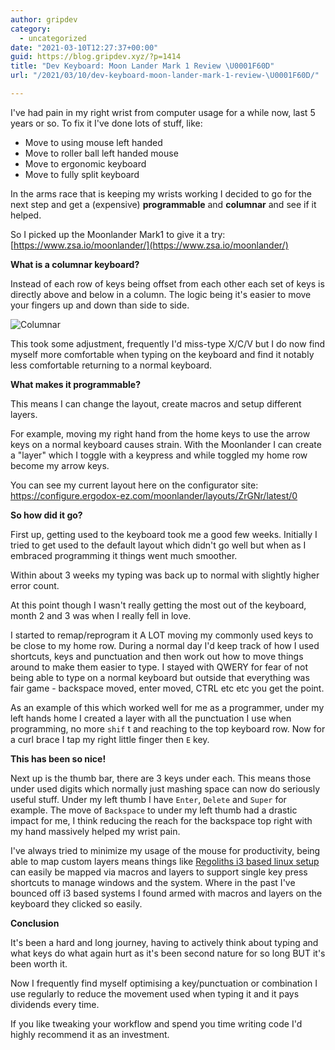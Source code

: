 ```yaml
---
author: gripdev
category:
  - uncategorized
date: "2021-03-10T12:27:37+00:00"
guid: https://blog.gripdev.xyz/?p=1414
title: "Dev Keyboard: Moon Lander Mark 1 Review \U0001F60D"
url: "/2021/03/10/dev-keyboard-moon-lander-mark-1-review-\U0001F60D/"

---
```

I've had pain in my right wrist from computer usage for a while now, last 5 years or so. To fix it I've done lots of stuff, like:

- Move to using mouse left handed
- Move to roller ball left handed mouse
- Move to ergonomic keyboard
- Move to fully split keyboard

In the arms race that is keeping my wrists working I decided to go for the next step and get a (expensive) **programmable** and **columnar** and see if it helped.

So I picked up the Moonlander Mark1 to give it a try: [https://www.zsa.io/moonlander/](https://www.zsa.io/moonlander/)

**What is a columnar keyboard?**

Instead of each row of keys being offset from each other each set of keys is directly above and below in a column. The logic being it's easier to move your fingers up and down than side to side.

![Columnar](https://www.zsa.io/static/d88fbe7d3e896588ed63b5e87966bc0f/b7484/3-columnar.png)

This took some adjustment, frequently I'd miss-type X/C/V but I do now find myself more comfortable when typing on the keyboard and find it notably less comfortable returning to a normal keyboard.

**What makes it programmable?**

This means I can change the layout, create macros and setup different layers.

For example, moving my right hand from the home keys to use the arrow keys on a normal keyboard causes strain. With the Moonlander I can create a "layer" which I toggle with a keypress and while toggled my home row become my arrow keys.

You can see my current layout here on the configurator site: https://configure.ergodox-ez.com/moonlander/layouts/ZrGNr/latest/0

**So how did it go?**

First up, getting used to the keyboard took me a good few weeks. Initially I tried to get used to the default layout which didn't go well but when as I embraced programming it things went much smoother.

Within about 3 weeks my typing was back up to normal with slightly higher error count.

At this point though I wasn't really getting the most out of the keyboard, month 2 and 3 was when I really fell in love.

I started to remap/reprogram it A LOT moving my commonly used keys to be close to my home row. During a normal day I'd keep track of how I used shortcuts, keys and punctuation and then work out how to move things around to make them easier to type. I stayed with QWERY for fear of not being able to type on a normal keyboard but outside that everything was fair game - backspace moved, enter moved, CTRL etc etc you get the point.

As an example of this which worked well for me as a programmer, under my left hands home I created a layer with all the punctuation I use when programming, no more `shif` t and reaching to the top keyboard row. Now for a curl brace I tap my right little finger then `E` key.

**This has been so nice!**

Next up is the thumb bar, there are 3 keys under each. This means those under used digits which normally just mashing space can now do seriously useful stuff. Under my left thumb I have `Enter`, `Delete` and `Super` for example. The move of `Backspace` to under my left thumb had a drastic impact for me, I think reducing the reach for the backspace top right with my hand massively helped my wrist pain.

I've always tried to minimize my usage of the mouse for productivity, being able to map custom layers means things like [Regoliths i3 based linux setup](https://regolith-linux.org/docs/overview/) can easily be mapped via macros and layers to support single key press shortcuts to manage windows and the system. Where in the past I've bounced off i3 based systems I found armed with macros and layers on the keyboard they clicked so easily.

**Conclusion**

It's been a hard and long journey, having to actively think about typing and what keys do what again hurt as it's been second nature for so long BUT it's been worth it.

Now I frequently find myself optimising a key/punctuation or combination I use regularly to reduce the movement used when typing it and it pays dividends every time.

If you like tweaking your workflow and spend you time writing code I'd highly recommend it as an investment.
